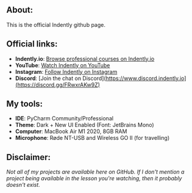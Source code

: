 ## About:
This is the official Indently github page.


## Official links:
- **Indently.io**: [Browse professional courses on Indently.io](https://indently.io)
- **YouTube**: [Watch Indently on YouTube](https://www.youtube.com/@Indently)
- **Instagram**: [Follow Indently on Instagram](https://www.instagram.com/indentlyreels/)
- **Discord**: [Join the chat on Discord](https://www.discord.indently.io](https://discord.gg/FRwxrAKw9Z)


## My tools:
- **IDE**: PyCharm Community/Professional
- **Theme**: Dark + New UI Enabled (Font: JetBrains Mono)
- **Computer**: MacBook Air M1 2020, 8GB RAM
- **Microphone**: Røde NT-USB and Wireless GO II (for travelling)
  

## Disclaimer:
_Not all of my projects are available here on GitHub. If I don't mention a project being available in the lesson you're watching, then it probably doesn't exist._

